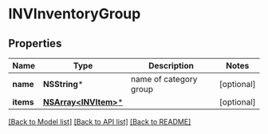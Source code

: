 # INVInventoryGroup

## Properties
Name | Type | Description | Notes
------------ | ------------- | ------------- | -------------
**name** | **NSString*** | name of category group | [optional] 
**items** | [**NSArray&lt;INVItem&gt;***](INVItem.md) |  | [optional] 

[[Back to Model list]](../README.md#documentation-for-models) [[Back to API list]](../README.md#documentation-for-api-endpoints) [[Back to README]](../README.md)


